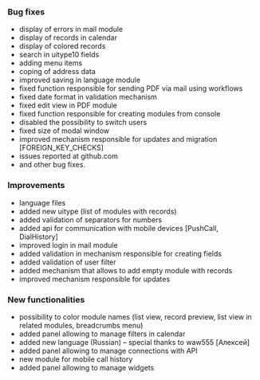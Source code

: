 
### Bug fixes

- display of errors in mail module
- display of records in calendar 
- display of colored records 
- search in uitype10 fields
- adding menu items 
- coping of address data 
- improved saving in language module 
- fixed function responsible for sending PDF via mail using workflows 
- fixed date format in validation mechanism 
- fixed edit view in PDF module 
- fixed function responsible for creating modules from console 
- disabled the possibility to switch users 
- fixed size of modal window 
- improved mechanism responsible for updates and migration [FOREIGN_KEY_CHECKS]
- issues reported at github.com
- and other bug fixes.

### Improvements

- language files 
- added new uitype (list of modules with records)
- added validation of separators for numbers 
- added api for communication with mobile devices [PushCall, DialHistory]
- improved login in mail module 
- added validation in mechanism responsible for creating fields 
- added validation of user filter 
- added mechanism that allows to add empty module with records 
- improved mechanism responsible for updates

### New functionalities

- possibility to color module names (list view, record preview, list view in related modules, breadcrumbs menu) 
- added panel allowing to manage filters in calendar 
- added new language (Russian) – special thanks to waw555 [Алексей]
- added panel allowing to manage connections with API
- new module for mobile call history 
- added panel allowing to manage widgets